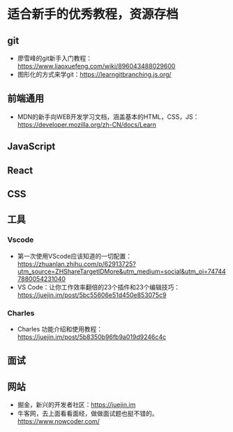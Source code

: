 # 适合新手的优秀教程，资源存档

## git
* 廖雪峰的git新手入门教程：https://www.liaoxuefeng.com/wiki/896043488029600
* 图形化的方式来学git：https://learngitbranching.js.org/

## 前端通用
* MDN的新手向WEB开发学习文档，涵盖基本的HTML，CSS，JS：https://developer.mozilla.org/zh-CN/docs/Learn

## JavaScript

## React

## CSS

## 工具

### Vscode

* 第一次使用VScode应该知道的一切配置：https://zhuanlan.zhihu.com/p/62913725?utm_source=ZHShareTargetIDMore&utm_medium=social&utm_oi=747447880054231040
* VS Code：让你工作效率翻倍的23个插件和23个编辑技巧：https://juejin.im/post/5bc55606e51d450e853075c9

### Charles
* Charles 功能介绍和使用教程：https://juejin.im/post/5b8350b96fb9a019d9246c4c

## 面试

## 网站

* 掘金，新兴的开发者社区：https://juejin.im
* 牛客网，去上面看看面经，做做面试题也挺不错的。https://www.nowcoder.com/